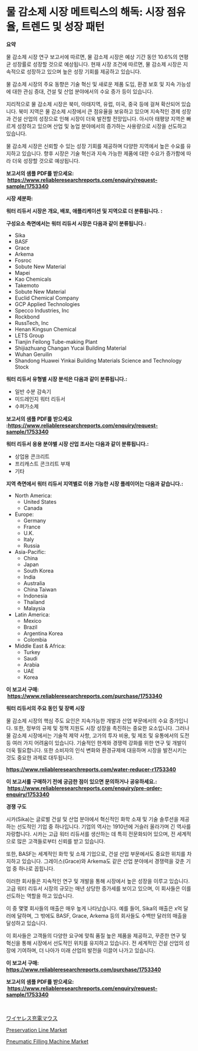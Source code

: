 <p><h1>물 감소제 시장 메트릭스의 해독: 시장 점유율, 트렌드 및 성장 패턴</h1></p><p><strong>요약</strong></p>
<p><p>물 감소제 시장 연구 보고서에 따르면, 물 감소제 시장은 예상 기간 동안 10.6%의 연평균 성장률로 성장할 것으로 예상됩니다. 현재 시장 조건에 따르면, 물 감소제 시장은 지속적으로 성장하고 있으며 높은 성장 기회를 제공하고 있습니다.</p><p>물 감소제 시장의 주요 동향은 기술 혁신 및 새로운 제품 도입, 환경 보호 및 지속 가능성에 대한 관심 증대, 건설 및 산업 분야에서의 수요 증가 등이 있습니다.</p><p>지리적으로 물 감소제 시장은 북미, 아태지역, 유럽, 미국, 중국 등에 걸쳐 확산되어 있습니다. 북미 지역은 물 감소제 시장에서 큰 점유율을 보유하고 있으며 지속적인 경제 성장과 건설 산업의 성장으로 인해 시장이 더욱 발전할 전망입니다. 아시아 태평양 지역은 빠르게 성장하고 있으며 산업 및 농업 분야에서의 증가하는 사용량으로 시장을 선도하고 있습니다.</p><p>물 감소제 시장은 신뢰할 수 있는 성장 기회를 제공하며 다양한 지역에서 높은 수요를 유지하고 있습니다. 향후 시장은 기술 혁신과 지속 가능한 제품에 대한 수요가 증가함에 따라 더욱 성장할 것으로 예상됩니다.</p></p>
<p><strong>보고서의 샘플 PDF를 받으세요: &nbsp;<a href="https://www.reliableresearchreports.com/enquiry/request-sample/1753340">https://www.reliableresearchreports.com/enquiry/request-sample/1753340</a></strong></p>
<p><strong>시장 세분화:</strong></p>
<p><strong> 워터 리듀서 시장은 개요, 배포, 애플리케이션 및 지역으로 더 분류됩니다. :</strong></p>
<p><strong>구성요소 측면에서는 워터 리듀서 시장은 다음과 같이 분류됩니다.:</strong></p>
<p><ul><li>Sika</li><li>BASF</li><li>Grace</li><li>Arkema</li><li>Fosroc</li><li>Sobute New Material</li><li>Mapei</li><li>Kao Chemicals</li><li>Takemoto</li><li>Sobute New Material</li><li>Euclid Chemical Company</li><li>GCP Applied Technologies</li><li>Specco Industries, Inc</li><li>Rockbond</li><li>RussTech, Inc</li><li>Henan Kingsun Chemical</li><li>LETS Group</li><li>Tianjin Feilong Tube-making Plant</li><li>Shijiazhuang Changan Yucai Building Material</li><li>Wuhan Geruilin</li><li>Shandong Huawei Yinkai Building Materials Science and Technology Stock</li></ul></p>
<p><strong> 워터 리듀서 유형별 시장 분석은 다음과 같이 분류됩니다.:</strong></p>
<p><ul><li>일반 수분 감속기</li><li>미드레인지 워터 리듀서</li><li>수퍼가소제</li></ul></p>
<p><strong>보고서의 샘플 PDF를 받으세요 :<a href="https://www.reliableresearchreports.com/enquiry/request-sample/1753340">https://www.reliableresearchreports.com/enquiry/request-sample/1753340</a></strong></p>
<p><strong> 워터 리듀서 응용 분야별 시장 산업 조사는 다음과 같이 분류됩니다.:</strong></p>
<p><ul><li>상업용 콘크리트</li><li>프리캐스트 콘크리트 부재</li><li>기타</li></ul></p>
<p><strong>지역 측면에서 워터 리듀서 지역별로 이용 가능한 시장 플레이어는 다음과 같습니다.:</strong></p>
<p><ul>
    <li>
        North America:
        <ul>
            <li>United States</li>
            <li>Canada</li>
        </ul>
    </li>
    <li>
        Europe:
        <ul>
            <li>Germany</li>
            <li>France</li>
            <li>U.K.</li>
            <li>Italy</li>
            <li>Russia</li>
        </ul>
    </li>
    <li>
        Asia-Pacific:
        <ul>
            <li>China</li>
            <li>Japan</li>
            <li>South Korea</li>
            <li>India</li>
            <li>Australia</li>
            <li>China Taiwan</li>
            <li>Indonesia</li>
            <li>Thailand</li>
            <li>Malaysia</li>
        </ul>
    </li>
    <li>
        Latin America:
        <ul>
            <li>Mexico</li>
            <li>Brazil</li>
            <li>Argentina Korea</li>
            <li>Colombia</li>
        </ul>
    </li>
    <li>
        Middle East & Africa:
        <ul>
            <li>Turkey</li>
            <li>Saudi</li>
            <li>Arabia</li>
            <li>UAE</li>
            <li>Korea</li>
        </ul>
    </li>
    </ul></p>
<p><strong>이 보고서 구매: &nbsp;<a href="https://www.reliableresearchreports.com/purchase/1753340">https://www.reliableresearchreports.com/purchase/1753340</a></strong></p>
<p><strong>워터 리듀서의 주요 동인 및 장벽 시장</strong></p>
<p><p>물 감소제 시장의 핵심 주도 요인은 지속가능한 개발과 산업 부문에서의 수요 증가입니다. 또한, 정부의 규제 및 정책 지원도 시장 성장을 촉진하는 중요한 요소입니다. 그러나 물 감소제 시장에서는 기술적 제약 사항, 고가의 투자 비용, 및 제조 및 유통에서의 도전 등 여러 가지 어려움이 있습니다. 기술적인 한계와 경쟁력 강화를 위한 연구 및 개발이 더욱 필요합니다. 또한 소비자의 인식 변화와 환경규제에 대응하며 시장을 발전시키는 것도 중요한 과제로 대두됩니다.</p></p>
<p><strong><a href="https://www.reliableresearchreports.com/water-reducer-r1753340">https://www.reliableresearchreports.com/water-reducer-r1753340</a></strong></p>
<p><strong>이 보고서를 구매하기 전에 궁금한 점이 있으면 문의하거나 공유하세요.: &nbsp;<a href="https://www.reliableresearchreports.com/enquiry/pre-order-enquiry/1753340">https://www.reliableresearchreports.com/enquiry/pre-order-enquiry/1753340</a></strong></p>
<p><strong>경쟁 구도</strong></p>
<p><p>시카(Sika)는 글로벌 건설 및 산업 분야에서 혁신적인 화학 소재 및 기술 솔루션을 제공하는 선도적인 기업 중 하나입니다. 기업의 역사는 1910년에 거슬러 올라가며 긴 역사를 자랑합니다. 시카는 고급 워터 리듀서를 생산하는 데 특히 전문화되어 있으며, 전 세계적으로 많은 고객들로부터 신뢰를 받고 있습니다.</p><p>또한, BASF는 세계적인 화학 및 소재 기업으로, 건설 산업 부문에서도 중요한 위치를 차지하고 있습니다. 그레이스(Grace)와 Arkema도 같은 산업 분야에서 경쟁력을 갖춘 기업 중 하나로 꼽힙니다.</p><p>이러한 회사들은 지속적인 연구 및 개발을 통해 시장에서 높은 성장을 이루고 있습니다. 고급 워터 리듀서 시장의 규모는 매년 상당한 증가세를 보이고 있으며, 이 회사들은 이를 선도하는 역할을 하고 있습니다.</p><p>이 중 몇몇 회사들의 매출은 매우 높게 나타났습니다. 예를 들어, Sika의 매출은 x억 달러에 달하며, 그 밖에도 BASF, Grace, Arkema 등의 회사들도 수백만 달러의 매출을 달성하고 있습니다.</p><p>이 회사들은 고객들의 다양한 요구에 맞춰 품질 높은 제품을 제공하고, 꾸준한 연구 및 혁신을 통해 시장에서 선도적인 위치를 유지하고 있습니다. 전 세계적인 건설 산업의 성장에 기여하며, 더 나아가 미래 산업의 발전을 이끌어 나가고 있습니다.</p></p>
<p><strong>이 보고서 구매: &nbsp; <a href="https://www.reliableresearchreports.com/purchase/1753340">https://www.reliableresearchreports.com/purchase/1753340</a></strong></p>
<p><strong>보고서의 샘플 PDF를 받으세요: &nbsp;<a href="https://www.reliableresearchreports.com/enquiry/request-sample/1753340">https://www.reliableresearchreports.com/enquiry/request-sample/1753340</a></strong><strong></strong></p>
<p>&nbsp;</p>
<p><p><a href="https://github.com/nemesis2824/Market-Research-Report-List-1/blob/main/548477128088.md">ワイヤレス充電マウス</a></p><p><a href="https://github.com/nicholepatriciadoylenwnrjr0/Market-Research-Report-List-2/blob/main/preservation-line-market.md">Preservation Line Market</a></p><p><a href="https://github.com/gamblestampleyjenny50m5sl6/Market-Research-Report-List-2/blob/main/pneumatic-filling-machine-market.md">Pneumatic Filling Machine Market</a></p></p>